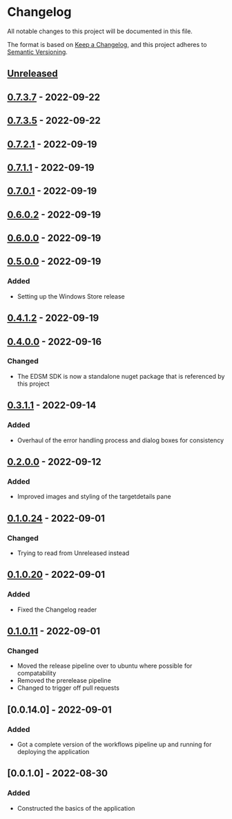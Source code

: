 # Changelog

All notable changes to this project will be documented in this file.

The format is based on [Keep a Changelog](https://keepachangelog.com/en/1.0.0/),
and this project adheres to [Semantic Versioning](https://semver.org/spec/v2.0.0.html).

## [Unreleased]

## [0.7.3.7] - 2022-09-22

## [0.7.3.5] - 2022-09-22

## [0.7.2.1] - 2022-09-19

## [0.7.1.1] - 2022-09-19

## [0.7.0.1] - 2022-09-19

## [0.6.0.2] - 2022-09-19

## [0.6.0.0] - 2022-09-19

## [0.5.0.0] - 2022-09-19

### Added

-   Setting up the Windows Store release

## [0.4.1.2] - 2022-09-19

## [0.4.0.0] - 2022-09-16

### Changed

-   The EDSM SDK is now a standalone nuget package that is referenced by this project

## [0.3.1.1] - 2022-09-14

### Added

-   Overhaul of the error handling process and dialog boxes for consistency

## [0.2.0.0] - 2022-09-12

### Added

-   Improved images and styling of the targetdetails pane

## [0.1.0.24] - 2022-09-01

### Changed

-   Trying to read from Unreleased instead

## [0.1.0.20] - 2022-09-01

### Added

-   Fixed the Changelog reader

## [0.1.0.11] - 2022-09-01

### Changed

-   Moved the release pipeline over to ubuntu where possible for compatability
-   Removed the prerelease pipeline
-   Changed to trigger off pull requests

## [0.0.14.0] - 2022-09-01

### Added

-   Got a complete version of the workflows pipeline up and running for deploying the application

## [0.0.1.0] - 2022-08-30

### Added

-   Constructed the basics of the application

[Unreleased]: https://github.com/JeremyBarber/EDSystemTriangulationTool/compare/0.7.3.7...HEAD

[0.7.3.7]: https://github.com/JeremyBarber/EDSystemTriangulationTool/compare/0.7.3.5...0.7.3.7

[0.7.3.5]: https://github.com/JeremyBarber/EDSystemTriangulationTool/compare/0.7.2.1...0.7.3.5

[0.7.2.1]: https://github.com/JeremyBarber/EDSystemTriangulationTool/compare/0.7.1.1...0.7.2.1

[0.7.1.1]: https://github.com/JeremyBarber/EDSystemTriangulationTool/compare/0.7.0.1...0.7.1.1

[0.7.0.1]: https://github.com/JeremyBarber/EDSystemTriangulationTool/compare/0.6.0.2...0.7.0.1

[0.6.0.2]: https://github.com/JeremyBarber/EDSystemTriangulationTool/compare/0.6.0.0...0.6.0.2

[0.6.0.0]: https://github.com/JeremyBarber/EDSystemTriangulationTool/compare/0.5.0.0...0.6.0.0

[0.5.0.0]: https://github.com/JeremyBarber/EDSystemTriangulationTool/compare/0.4.1.2...0.5.0.0

[0.4.1.2]: https://github.com/JeremyBarber/EDSystemTriangulationTool/compare/0.4.0.0...0.4.1.2

[0.4.0.0]: https://github.com/JeremyBarber/EDSystemTriangulationTool/compare/0.3.1.1...0.4.0.0

[0.3.1.1]: https://github.com/JeremyBarber/EDSystemTriangulationTool/compare/0.2.0.0...0.3.1.1

[0.3.0.0]: https://github.com/JeremyBarber/EDSystemTriangulationTool/compare/0.2.0.0...0.3.0.0

[0.2.0.0]: https://github.com/JeremyBarber/EDSystemTriangulationTool/compare/0.1.0.24...0.2.0.0

[0.1.0.24]: https://github.com/JeremyBarber/EDSystemTriangulationTool/compare/0.1.0.20...0.1.0.24

[0.1.0.20]: https://github.com/JeremyBarber/EDSystemTriangulationTool/compare/0.1.0.11...0.1.0.20

[0.1.0.13]: https://github.com/JeremyBarber/EDSystemTriangulationTool/compare/0.1.0.11...0.1.0.13

[0.1.0.11]: https://github.com/JeremyBarber/EDSystemTriangulationTool/compare/0.0.14.0...0.1.0.11

[0.1.0.6]: https://github.com/JeremyBarber/EDSystemTriangulationTool/compare/0.1.0.1...0.1.0.6

[0.1.0.1]: https://github.com/JeremyBarber/EDSystemTriangulationTool/compare/0.0.14.0...0.1.0.1

[0.1.0.0]: https://github.com/JeremyBarber/EDSystemTriangulationTool/compare/0.0.14...0.1.0.0

[0.0.14]: https://github.com/JeremyBarber/EDSystemTriangulationTool/compare/0.0.14.0...0.0.14

[0.0.14]: https://github.com/JeremyBarber/EDSystemTriangulationTool/compare/0.0.14.0...0.0.14

[0.0.14]: https://github.com/JeremyBarber/EDSystemTriangulationTool/compare/0.0.14.0...0.0.14

[0.0.14]: https://github.com/JeremyBarber/EDSystemTriangulationTool/compare/0.0.1...0.0.14
